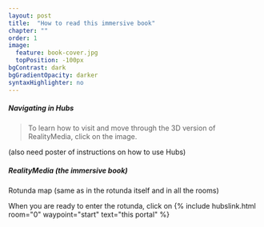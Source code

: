 ```yaml
---
layout: post
title:  "How to read this immersive book"
chapter: ""
order: 1
image:
  feature: book-cover.jpg
  topPosition: -100px
bgContrast: dark
bgGradientOpacity: darker
syntaxHighlighter: no
---
```


##### Navigating in Hubs

<blockquote> To learn how to visit and move through the 3D version of RealityMedia, click on the image. </blockquote>

<div class="img img--fullContainer img--14xLeading" style="background-image: url({{ site.baseurl_book_img }}intro-room.png);"></div>

(also need poster of instructions on how to use Hubs)

##### *RealityMedia* (the immersive book)

Rotunda map (same as in the rotunda itself and in all the rooms)

When you are ready to enter the rotunda, click on {% include hubslink.html room="0" waypoint="start" text="this portal" %}